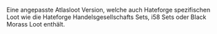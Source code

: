 Eine angepasste Atlasloot Version, welche auch Hateforge spezifischen Loot wie die Hateforge Handelsgesellschafts Sets, i58 Sets oder Black Morass Loot enthält.
